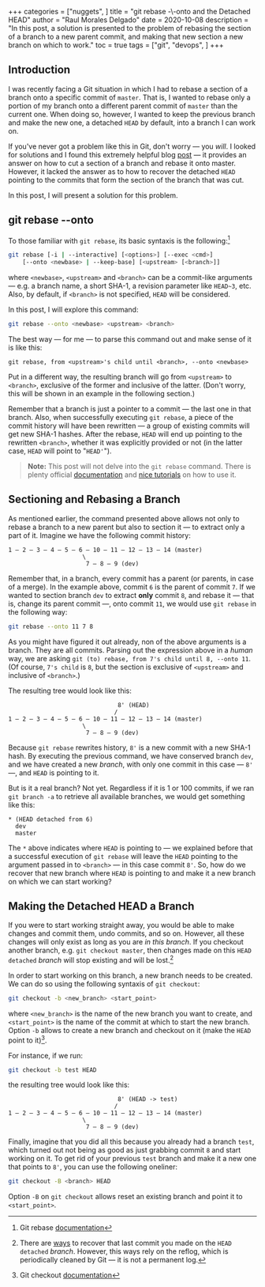 +++
categories = ["nuggets", ]
title = "git rebase -\\-onto and the Detached HEAD"
author = "Raul Morales Delgado"
date = 2020-10-08
description = "In this post, a solution is presented to the problem of rebasing the section of a branch to a new parent commit, and making that new section a new branch on which to work."
toc = true
tags = ["git", "devops", ]
+++

## Introduction
I was recently facing a Git situation in which I had to rebase a section of a branch onto a specific commit of `master`. That is, I wanted to rebase only a portion of my branch onto a different parent commit of `master` than the current one. When doing so, however, I wanted to keep the previous branch and make the new one, a detached `HEAD` by default, into a branch I can work on.

If you've never got a problem like this in Git, don't worry — you *will*. I looked for solutions and I found this extremely helpful blog [post](https://womanonrails.com/git-rebase-onto) — it provides an answer on how to cut a section of a branch and rebase it onto master. However, it lacked the answer as to how to recover the detached `HEAD` pointing to the commits that form the section of the branch that was cut.

In this post, I will present a solution for this problem.

## git rebase -\-onto
To those familiar with `git rebase`, its basic syntaxis is the following:[^1]
```bash
git rebase [-i | --interactive] [<options>] [--exec <cmd>]
	[--onto <newbase> | --keep-base] [<upstream> [<branch>]]
```

where `<newbase>`, `<upstream>` and `<branch>` can be a commit-like arguments — e.g. a branch name, a short SHA-1, a revision parameter like `HEAD~3`, etc. Also, by default, if `<branch>` is not specified, `HEAD` will be considered.

In this post, I will explore this command:
```bash
git rebase --onto <newbase> <upstream> <branch>
```

The best way — for me — to parse this command out and make sense of it is like this:
```text
git rebase, from <upstream>'s child until <branch>, --onto <newbase>
```

Put in a different way, the resulting branch will go from `<upstream>` to `<branch>`, exclusive of the former and inclusive of the latter. (Don't worry, this will be shown in an example in the following section.)

Remember that a branch is just a pointer to a commit — the last one in that branch. Also, when successfully executing `git rebase`, a piece of the commit history will have been rewritten — a group of existing commits will get new SHA-1 hashes. After the rebase, `HEAD` will end up pointing to the rewritten `<branch>`, whether it was explicitly provided or not (in the latter case, `HEAD` will point to "`HEAD'`").

>**Note:** This post will not delve into the `git rebase` command. There is plenty official [documentation](https://git-scm.com/docs/git-rebase) and [nice tutorials](https://www.atlassian.com/git/tutorials/rewriting-history/git-rebase) on how to use it.


## Sectioning and Rebasing a Branch
As mentioned earlier, the command presented above allows not only to rebase a branch to a new parent but also to section it — to extract only a part of it. Imagine we have the following commit history:
```text
1 — 2 — 3 — 4 — 5 — 6 — 10 — 11 — 12 — 13 — 14 (master)
                     \ 
                      7 — 8 — 9 (dev)
```

Remember that, in a branch, every commit has a parent (or parents, in case of a merge). In the example above, commit `6` is the parent of commit `7`. If we wanted to section branch `dev` to extract **only** commit `8`, and rebase it — that is, change its parent commit —, onto commit `11`, we would use `git rebase` in the following way:
```bash
git rebase --onto 11 7 8
```

As you might have figured it out already, non of the above arguments is a branch. They are all commits. Parsing out the expression above in a *human* way, we are asking `git (to) rebase, from 7's child until 8, --onto 11`. (Of course, `7's child` is `8`, but the section is exclusive of `<upstream>` and inclusive of `<branch>`.)

The resulting tree would look like this:
```text
                               8' (HEAD)
                              /
1 — 2 — 3 — 4 — 5 — 6 — 10 — 11 — 12 — 13 — 14 (master)
                     \ 
                      7 — 8 — 9 (dev)
```

Because `git rebase` rewrites history, `8'` is a new commit with a new SHA-1 hash. By executing the previous command, we have conserved branch `dev`, and we have created a new *branch*, with only one commit in this case — `8'` —, and `HEAD` is pointing to it. 

But is it a real branch? Not yet. Regardless if it is 1 or 100 commits, if we ran `git branch -a` to retrieve all available branches, we would get something like this:
```text
* (HEAD detached from 6)
  dev
  master
```

The `*` above indicates where `HEAD` is pointing to — we explained before that a successful execution of `git rebase` will leave the `HEAD` pointing to the argument passed in to `<branch>` — in this case commit `8'`. So, how do we recover that new branch where `HEAD` is pointing to and make it a new branch on which we can start working?


## Making the Detached HEAD a Branch
If you were to start working straight away, you would be able to make changes and commit them, undo commits, and so on. However, all these changes will only exist as long as you are *in this branch*. If you checkout another branch, e.g. `git checkout master`, then changes made on this `HEAD detached` *branch* will stop existing and will be lost.[^2] 

In order to start working on this branch, a new branch needs to be created. We can do so using the following syntaxis of `git checkout`:
```bash
git checkout -b <new_branch> <start_point>
```

where `<new_branch>` is the name of the new branch you want to create, and `<start_point>` is the name of the commit at which to start the new branch. Option `-b` allows to create a new branch and checkout on it (make the `HEAD` point to it)[^3].

For instance, if we run:
```bash
git checkout -b test HEAD
```

the resulting tree would look like this:
```text
                               8' (HEAD -> test)
                              /
1 — 2 — 3 — 4 — 5 — 6 — 10 — 11 — 12 — 13 — 14 (master)
                     \ 
                      7 — 8 — 9 (dev)
```

Finally, imagine that you did all this because you already had a branch `test`, which turned out not being as good as just grabbing commit `8` and start working on it. To get rid of your previous `test` branch and make it a new one that points to `8'`, you can use the following oneliner:
```bash
git checkout -B <branch> HEAD
```

Option `-B` on `git checkout` allows reset an existing branch and point it to `<start_point>`.

[^1]: Git rebase [documentation](https://git-scm.com/docs/git-rebase)
[^2]: There are [ways](https://stackoverflow.com/a/14757539/11905552) to recover that last commit you made on the `HEAD detached` *branch*. However, this ways rely on the reflog, which is periodically cleaned by Git — it is not a permanent log.
[^3]: Git checkout [documentation](https://git-scm.com/docs/git-checkout)
